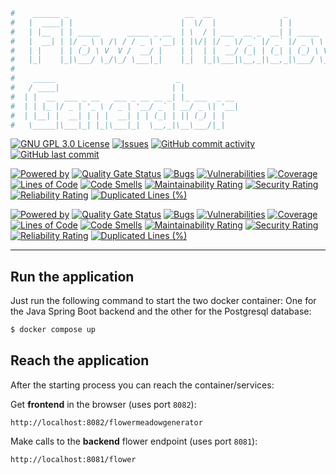 ````bash
#    ______ _                          __  __                _                
#   |  ____| |                        |  \/  |              | |               
#   | |__  | | _____      _____ _ __  | \  / | ___  __ _  __| | _____      __ 
#   |  __| | |/ _ \ \ /\ / / _ \ '__| | |\/| |/ _ \/ _` |/ _` |/ _ \ \ /\ / / 
#   | |    | | (_) \ V  V /  __/ |    | |  | |  __/ (_| | (_| | (_) \ V  V /  
#   |_|    |_|\___/ \_/\_/ \___|_|    |_|  |_|\___|\__,_|\__,_|\___/ \_/\_/                                        
#
#    _____                           _             
#   / ____|                         | |            
#  | |  __  ___ _ __   ___ _ __ __ _| |_ ___  _ __ 
#  | | |_ |/ _ | '_ \ / _ | '__/ _` | __/ _ \| '__|
#  | |__| |  __| | | |  __| | | (_| | || (_) | |   
#   \_____|\___|_| |_|\___|_|  \__,_|\__\___/|_|                                                      
````
    
                                                                                                                                                                                                                                                      

[![GNU GPL 3.0 License](https://img.shields.io/badge/license-MIT-brightgreen.svg)](https://github.com/Raboro/Flower-Meadow-Generator/blob/main/LICENSE)
[![Issues](https://img.shields.io/github/issues/Raboro/Flower-Meadow-Generator.svg)](https://github.com/Raboro/Flower-Meadow-Generator/issues)
[![GitHub commit activity](https://img.shields.io/github/commit-activity/y/Raboro/Flower-Meadow-Generator)](https://github.com/Raboro/Flower-Meadow-Generator)
[![GitHub last commit](https://img.shields.io/github/last-commit/Raboro/Flower-Meadow-Generator)](https://github.com/Raboro/Flower-Meadow-Generator)

[![Powered by](https://img.shields.io/badge/powered%20by%20java-orange.svg?logo=OpenJDK&logoColor=white)]()
[![Quality Gate Status](https://sonarcloud.io/api/project_badges/measure?project=raboro_Flower-Meadow-Generator_Backend&metric=alert_status)](https://sonarcloud.io/summary/new_code?id=raboro_Flower-Meadow-Generator_Backend)
[![Bugs](https://sonarcloud.io/api/project_badges/measure?project=raboro_Flower-Meadow-Generator_Backend&metric=bugs)](https://sonarcloud.io/summary/new_code?id=raboro_Flower-Meadow-Generator_Backend)
[![Vulnerabilities](https://sonarcloud.io/api/project_badges/measure?project=raboro_Flower-Meadow-Generator_Backend&metric=vulnerabilities)](https://sonarcloud.io/summary/new_code?id=raboro_Flower-Meadow-Generator_Backend)
[![Coverage](https://sonarcloud.io/api/project_badges/measure?project=raboro_Flower-Meadow-Generator_Backend&metric=coverage)](https://sonarcloud.io/summary/new_code?id=raboro_Flower-Meadow-Generator_Backend)
[![Lines of Code](https://sonarcloud.io/api/project_badges/measure?project=raboro_Flower-Meadow-Generator_Backend&metric=ncloc)](https://sonarcloud.io/summary/new_code?id=raboro_Flower-Meadow-Generator_Backend)
[![Code Smells](https://sonarcloud.io/api/project_badges/measure?project=raboro_Flower-Meadow-Generator_Backend&metric=code_smells)](https://sonarcloud.io/summary/new_code?id=raboro_Flower-Meadow-Generator_Backend)
[![Maintainability Rating](https://sonarcloud.io/api/project_badges/measure?project=raboro_Flower-Meadow-Generator_Backend&metric=sqale_rating)](https://sonarcloud.io/summary/new_code?id=raboro_Flower-Meadow-Generator_Backend)
[![Security Rating](https://sonarcloud.io/api/project_badges/measure?project=raboro_Flower-Meadow-Generator_Backend&metric=security_rating)](https://sonarcloud.io/summary/new_code?id=raboro_Flower-Meadow-Generator_Backend)
[![Reliability Rating](https://sonarcloud.io/api/project_badges/measure?project=raboro_Flower-Meadow-Generator_Backend&metric=reliability_rating)](https://sonarcloud.io/summary/new_code?id=raboro_Flower-Meadow-Generator_Backend)
[![Duplicated Lines (%)](https://sonarcloud.io/api/project_badges/measure?project=raboro_Flower-Meadow-Generator_Backend&metric=duplicated_lines_density)](https://sonarcloud.io/summary/new_code?id=raboro_Flower-Meadow-Generator_Backend)

[![Powered by](https://img.shields.io/badge/powered%20by%20javascript-black.svg?logo=Javascript&logoColor=yellow)]()
[![Quality Gate Status](https://sonarcloud.io/api/project_badges/measure?project=raboro_Flower-Meadow-Generator_Frontend&metric=alert_status)](https://sonarcloud.io/summary/new_code?id=raboro_Flower-Meadow-Generator_Frontend)
[![Bugs](https://sonarcloud.io/api/project_badges/measure?project=raboro_Flower-Meadow-Generator_Frontend&metric=bugs)](https://sonarcloud.io/summary/new_code?id=raboro_Flower-Meadow-Generator_Frontend)
[![Vulnerabilities](https://sonarcloud.io/api/project_badges/measure?project=raboro_Flower-Meadow-Generator_Frontend&metric=vulnerabilities)](https://sonarcloud.io/summary/new_code?id=raboro_Flower-Meadow-Generator_Frontend)
[![Coverage](https://sonarcloud.io/api/project_badges/measure?project=raboro_Flower-Meadow-Generator_Frontend&metric=coverage)](https://sonarcloud.io/summary/new_code?id=raboro_Flower-Meadow-Generator_Frontend)
[![Lines of Code](https://sonarcloud.io/api/project_badges/measure?project=raboro_Flower-Meadow-Generator_Frontend&metric=ncloc)](https://sonarcloud.io/summary/new_code?id=raboro_Flower-Meadow-Generator_Frontend)
[![Code Smells](https://sonarcloud.io/api/project_badges/measure?project=raboro_Flower-Meadow-Generator_Frontend&metric=code_smells)](https://sonarcloud.io/summary/new_code?id=raboro_Flower-Meadow-Generator_Frontend)
[![Maintainability Rating](https://sonarcloud.io/api/project_badges/measure?project=raboro_Flower-Meadow-Generator_Frontend&metric=sqale_rating)](https://sonarcloud.io/summary/new_code?id=raboro_Flower-Meadow-Generator_Frontend)
[![Security Rating](https://sonarcloud.io/api/project_badges/measure?project=raboro_Flower-Meadow-Generator_Frontend&metric=security_rating)](https://sonarcloud.io/summary/new_code?id=raboro_Flower-Meadow-Generator_Frontend)
[![Reliability Rating](https://sonarcloud.io/api/project_badges/measure?project=raboro_Flower-Meadow-Generator_Frontend&metric=reliability_rating)](https://sonarcloud.io/summary/new_code?id=raboro_Flower-Meadow-Generator_Frontend)
[![Duplicated Lines (%)](https://sonarcloud.io/api/project_badges/measure?project=raboro_Flower-Meadow-Generator_Frontend&metric=duplicated_lines_density)](https://sonarcloud.io/summary/new_code?id=raboro_Flower-Meadow-Generator_Frontend)

---
## Run the application

Just run the following command to start the two docker container: One for the Java Spring Boot backend and the other for the Postgresql database:
````bash
$ docker compose up
````

## Reach the application

After the starting process you can reach the container/services: <br>

Get **frontend** in the browser (uses port ``8082``):
````
http://localhost:8082/flowermeadowgenerator
````

Make calls to the **backend** flower endpoint (uses port ``8081``):
````
http://localhost:8081/flower
````
